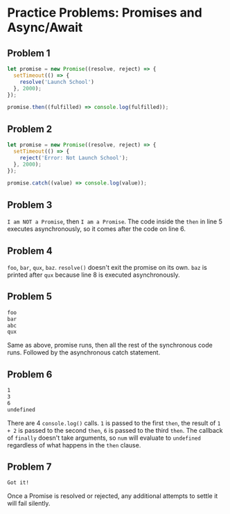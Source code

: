 # Practice Problems: Promises and Async/Await

## Problem 1

```javascript
let promise = new Promise((resolve, reject) => {
  setTimeout(() => {
    resolve('Launch School')
  }, 2000);
});

promise.then((fulfilled) => console.log(fulfilled));
```

## Problem 2

```javascript
let promise = new Promise((resolve, reject) => {
  setTimeout(() => {
    reject('Error: Not Launch School');
  }, 2000);
});

promise.catch((value) => console.log(value));
```

## Problem 3

`I am NOT a Promise`, then `I am a Promise`. The code inside the `then` in line 5 executes
asynchronously, so it comes after the code on line 6.

## Problem 4

`foo`, `bar`, `qux`, `baz`. `resolve()` doesn't exit the promise on its own. `baz` is
printed after `qux` because line 8 is executed asynchronously.

## Problem 5

```bash
foo
bar
abc
qux
```

Same as above, promise runs, then all the rest of the synchronous code runs. Followed by the
asynchronous catch statement.

## Problem 6

```bash
1
3
6
undefined
```

There are 4 `console.log()` calls. `1` is passed to the first `then`, the result of `1 + 2` is passed to the second `then`, `6` is passed to the third `then`. The callback of `finally` doesn't take arguments, so `num` will evaluate to `undefined` regardless of what happens in the `then` clause.

## Problem 7

```bash
Got it!
```

Once a Promise is resolved or rejected, any additional attempts to settle it will fail silently.
